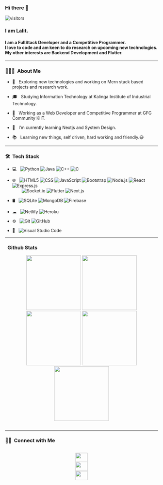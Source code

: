 ### Hi there 👋
![visitors](https://visitor-badge-reloaded.herokuapp.com/badge?page_id=lalitkumar-123.lalitkumar-123&color=00cf00)

<h3>I am Lalit.</h3>
<h4>I am a FullStack Developer and a Competitive Programmer.<br/> I love to code and am keen to do research on upcoming new technologies. <br/> My other interests are Backend Development and Flutter.</h4>

<!-- 
[![Lalit's github activity graph](https://activity-graph.herokuapp.com/graph?username=lalitkumar-123&theme=react-dark&area=true&hide_border=true)](https://github.com/lalitkumar-123/github-readme-activity-graph) -->

-----------------------------------------------------------

<h3> 👨🏻‍💻 &nbsp;About Me </h3>

<!-- <img align="right" alt="GIF" src="https://github.com/lalitkumar-123/lalitkumar-123/blob/main/pic.gif" width="350" height="240" /> -->

- 🤔 &nbsp; Exploring new technologies and working on Mern stack based projects and research work.

- 🎓 &nbsp; Studying Information Technology at Kalinga Institute of Industrial Technology.

- 💼 &nbsp; Working as a Web Developer and Competitive Programmer at GFG Community KIIT.     

- 🌱 &nbsp; I’m currently learning Nextjs and System Design.

- 📚 &nbsp; Learning new things, self driven, hard working and friendly.😃

-----------------------------------------------------------

<h3> 🛠 &nbsp;Tech Stack</h3>

- 💻 &nbsp;
  ![Python](https://img.shields.io/badge/-Python-333333?style=flat&logo=python)
  ![Java](https://img.shields.io/badge/-Java-333333?style=flat&logo=Java&logoColor=007396)
  ![C++](https://img.shields.io/badge/-C++-333333?style=flat&logo=C%2B%2B&logoColor=00599C)
  ![C](https://img.shields.io/badge/-C-333333?style=flat&logo=C&logoColor=00599C) 
  
- 🌐 &nbsp; 
  ![HTML5](https://img.shields.io/badge/-HTML5-333333?style=flat&logo=HTML5)
  ![CSS](https://img.shields.io/badge/-CSS-333333?style=flat&logo=CSS3&logoColor=1572B6)
  ![JavaScript](https://img.shields.io/badge/-JavaScript-333333?style=flat&logo=javascript)
  ![Bootstrap](https://img.shields.io/badge/-Bootstrap-333333?style=flat&logo=bootstrap&logoColor=563D7C)
  ![Node.js](https://img.shields.io/badge/-Node.js-333333?style=flat&logo=node.js)
  ![React](https://img.shields.io/badge/-React-333333?style=flat&logo=react) 
  ![Express.js](https://img.shields.io/badge/Express.js-333333?style=flat&logo=express&logoColor=white) <br/>
  &nbsp; &nbsp; &nbsp; &nbsp;
  ![Socket.io](https://img.shields.io/badge/-Socket.io-333333?style=flat&logo=socket.io)
  ![Flutter](https://img.shields.io/badge/-Flutter-333333?style=flat&logo=flutter&logoColor=00599C)
  ![Next.js](https://img.shields.io/badge/-Next.js-333333?style=flat&logo=next.js) 
  
  
- 🛢 &nbsp;
  ![SQLite](https://img.shields.io/badge/SQLite-333333?style=flat&logo=sqlite&logoColor=white)
  ![MongoDB](https://img.shields.io/badge/-MongoDB-333333?style=flat&logo=mongodb) 
  ![Firebase](https://img.shields.io/badge/Firebase-333333?style=flat&logo=firebase&logoColor=yellow)
  
- ☁ &nbsp;
  ![Netlify](https://img.shields.io/badge/Netlify-333333?style=flat&logo=netlify&logoColor=white)
  ![Heroku](https://img.shields.io/badge/Heroku-333333?style=flat&logo=heroku&logoColor=white)
  
- ⚙️ &nbsp;
  ![Git](https://img.shields.io/badge/-Git-333333?style=flat&logo=git)
  ![GitHub](https://img.shields.io/badge/-GitHub-333333?style=flat&logo=github) 
  
- 🔧 &nbsp;
  ![Visual Studio Code](https://img.shields.io/badge/-Visual%20Studio%20Code-333333?style=flat&logo=visual-studio-code&logoColor=007ACC)


-----------------------------------------------------------

<h3> &nbsp; Github Stats </h3>
<div align="center">
<img height="180em" src="https://github-profile-summary-cards.vercel.app/api/cards/profile-details?username=lalitkumar-123&theme=github_dark" />
<img height="180em" src="https://github-profile-summary-cards.vercel.app/api/cards/repos-per-language?username=lalitkumar-123&theme=github_dark"  />
<img height="180em" src="https://github-profile-summary-cards.vercel.app/api/cards/most-commit-language?username=lalitkumar-123&theme=github_dark"  />
<img height="180em" src="https://github-profile-summary-cards.vercel.app/api/cards/stats?username=lalitkumar-123&theme=github_dark"/>
<img height="180em" src="https://github-profile-summary-cards.vercel.app/api/cards/productive-time?username=lalitkumar-123&theme=github_dark" />
</div>
<br>

-----------------------------------------------------------

<!-- <h3> &nbsp; Github Stats </h3>

 [![GitHub Streak](https://github-readme-streak-stats.herokuapp.com/?user=lalitkumar-123&fire=orange&sideLabels=F00)](https://git.io/streak-stats)
 
 <br/>
 
 <img height="180em" src="https://github-readme-stats.vercel.app/api?username=lalitkumar-123&theme=buefy&show_icons=true" /> 
 
 <br/>

 <img height="180em" src="https://github-readme-stats.vercel.app/api/top-langs/?username=lalitkumar-123&theme=buefy&layout=compact" />
  
 <br/> -->

<h3> 🤝🏻 &nbsp;Connect with Me </h3>

<p align="center">
<code>
<a href="https://github.com/lalitkumar-123" target="_blank"><img align="center" src="https://cdn.jsdelivr.net/npm/simple-icons@3.0.1/icons/github.svg" alt="" height="30" width="40" /></a>
<a href="https://www.linkedin.com/in/a-lalit-2214031b0/" target="_blank"><img align="center" color="white" src="https://cdn.jsdelivr.net/npm/simple-icons@3.0.1/icons/linkedin.svg" alt="" height="30" width="40"/></a>
<a href="https://www.instagram.com/lalitkumar_123_/" target="_blank"><img align="center" src="https://cdn.jsdelivr.net/npm/simple-icons@3.0.1/icons/instagram.svg" alt="" height="30" width="40" /></a>
</code>
</p>


